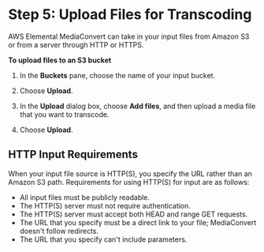 # Step 5: Upload Files for Transcoding<a name="upload-input-files"></a>

AWS Elemental MediaConvert can take in your input files from Amazon S3 or from a server through HTTP or HTTPS\.<a name="upload-with-s3"></a>

**To upload files to an S3 bucket**

1. In the **Buckets** pane, choose the name of your input bucket\. 

1. Choose **Upload**\.

1. In the **Upload** dialog box, choose **Add files**, and then upload a media file that you want to transcode\.

1. Choose **Upload**\.

## HTTP Input Requirements<a name="http-input-requirements"></a>

When your input file source is HTTP\(S\), you specify the URL rather than an Amazon S3 path\. Requirements for using HTTP\(S\) for input are as follows:
+ All input files must be publicly readable\.
+ The HTTP\(S\) server must not require authentication\.
+ The HTTP\(S\) server must accept both HEAD and range GET requests\.
+ The URL that you specify must be a direct link to your file; MediaConvert doesn't follow redirects\.
+ The URL that you specify can't include parameters\.